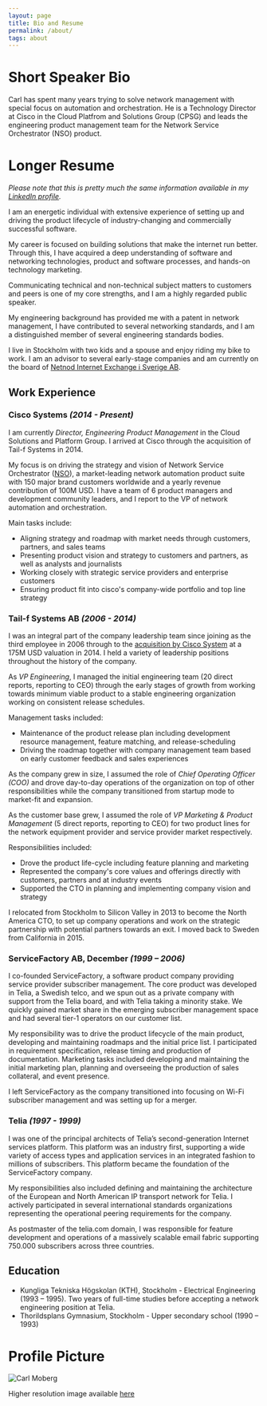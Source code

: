 ```yaml
---
layout: page
title: Bio and Resume
permalink: /about/
tags: about
---
```



# Short Speaker Bio

Carl has spent many years trying to solve network management with special focus on automation and orchestration. He is a Technology Director at Cisco in the Cloud Platfrom and Solutions Group (CPSG) and leads the engineering product management team for the Network Service Orchestrator (NSO) product.

# Longer Resume

_Please note that this is pretty much the same information available in my [LinkedIn profile](https://www.linkedin.com/in/carlmoberg)._

I am an energetic individual with extensive experience of setting up and driving the product lifecycle of industry-changing and commercially successful software.

My career is focused on building solutions that make the internet run better. Through this, I have acquired a deep understanding of software and networking technologies, product and software processes, and hands-on technology marketing.

Communicating technical and non-technical subject matters to customers and peers is one of my core strengths, and I am a highly regarded public speaker.

My engineering background has provided me with a patent in network management, I have contributed to several networking standards, and I am a distinguished member of several engineering standards bodies.

I live in Stockholm with two kids and a spouse and enjoy riding my bike to work. I am an advisor to several early-stage companies and am currently on the board of [Netnod Internet Exchange i Sverige AB](http://www.netnod.se).

## Work Experience
### Cisco Systems _(2014 - Present)_
I am currently _Director, Engineering Product Management_ in the Cloud Solutions and Platform Group. I arrived at Cisco through the acquisition of Tail-f Systems in 2014.

My focus is on driving the strategy and vision of Network Service Orchestrator ([NSO](http://cisco.com/go/nso)), a market-leading network automation product suite with 150 major brand customers worldwide and a yearly revenue contribution of 100M USD. I have a team of 6 product managers and development community leaders, and I report to the VP of network automation and orchestration.

Main tasks include:

- Aligning strategy and roadmap with market needs through customers, partners, and sales teams
- Presenting product vision and strategy to customers and partners, as well as analysts and journalists
- Working closely with strategic service providers and enterprise customers
- Ensuring product fit into cisco's company-wide portfolio and top line strategy

### Tail-f Systems AB _(2006 - 2014)_
I was an integral part of the company leadership team since joining as the third employee in 2006 through to the [acquisition by Cisco System](https://www.cisco.com/c/en/us/about/corporate-strategy-office/acquisitions/tail-f.html) at a 175M USD valuation in 2014. I held a variety of leadership positions throughout the history of the company.

As _VP Engineering_, I managed the initial engineering team (20 direct reports, reporting to CEO) through the early stages of growth from working towards minimum viable product to a stable engineering organization working on consistent release schedules.

Management tasks included:

- Maintenance of the product release plan including development resource management, feature matching, and release-scheduling
- Driving the roadmap together with company management team based on early customer feedback and sales experiences

As the company grew in size, I assumed the role of _Chief Operating Officer (COO)_ and drove day-to-day operations of the organization on top of other responsibilities while the company transitioned from startup mode to market-fit and expansion.

As the customer base grew, I assumed the role of _VP Marketing & Product Management_ (5 direct reports, reporting to CEO) for two product lines for the network equipment provider and service provider market respectively.

Responsibilities included:

- Drove the product life-cycle including feature planning and marketing
- Represented the company's core values and offerings directly with customers, partners and at industry events
- Supported the CTO in planning and implementing company vision and strategy

I relocated from Stockholm to Silicon Valley in 2013 to become the North America CTO, to set up company operations and work on the strategic partnership with potential partners towards an exit. I moved back to Sweden from California in 2015.

### ServiceFactory AB, December _(1999 – 2006)_
I co-founded ServiceFactory, a software product company providing service provider subscriber management. The core product was developed in Telia, a Swedish telco, and we spun out as a private company with support from the Telia board, and with Telia taking a minority stake. We quickly gained market share in the emerging subscriber management space and had several tier-1 operators on our customer list.

My responsibility was to drive the product lifecycle of the main product, developing and maintaining roadmaps and the initial price list. I participated in requirement specification, release timing and production of documentation. Marketing tasks included developing and maintaining the initial marketing plan, planning and overseeing the production of sales collateral, and event presence.

I left ServiceFactory as the company transitioned into focusing on Wi-Fi subscriber management and was setting up for a merger.

### Telia _(1997 - 1999)_
I was one of the principal architects of Telia’s second-generation Internet services platform. This platform was an industry first, supporting a wide variety of access types and application services in an integrated fashion to millions of subscribers. This platform became the foundation of the ServiceFactory company.

My responsibilities also included defining and maintaining the architecture of the European and North American IP transport network for Telia. I actively participated in several international standards organizations representing the operational peering requirements for the company.

As postmaster of the telia.com domain, I was responsible for feature development and operations of a massively scalable email fabric supporting 750.000 subscribers across three countries.

## Education
- Kungliga Tekniska Högskolan (KTH), Stockholm - Electrical Engineering (1993 – 1995). Two years of full-time studies before accepting a network engineering position at Telia.
- Thorildsplans Gymnasium, Stockholm - Upper secondary school (1990 – 1993)

# Profile Picture
![Carl Moberg](../images/carl-moberg-profile-250x375.jpeg)

Higher resolution image available [here](../images/carl-moberg-profile-750x1125.jpeg)
